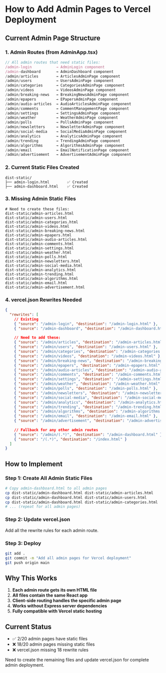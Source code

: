 # How to Add Admin Pages to Vercel Deployment

## Current Admin Page Structure

### 1. Admin Routes (from AdminApp.tsx)
```javascript
// All admin routes that need static files:
/admin-login           → AdminLogin component
/admin-dashboard       → AdminDashboard component  
/admin/articles        → ArticlesAdminPage component
/admin/users           → UsersAdminPage component
/admin/categories      → CategoriesAdminPage component
/admin/videos          → VideosAdminPage component
/admin/breaking-news   → BreakingNewsAdminPage component
/admin/epapers         → EPapersAdminPage component
/admin/audio-articles  → AudioArticlesAdminPage component
/admin/comments        → CommentManagementPage component
/admin/settings        → SettingsAdminPage component
/admin/weather         → WeatherAdminPage component
/admin/polls           → PollsAdminPage component
/admin/newsletters     → NewsletterAdminPage component
/admin/social-media    → SocialMediaAdminPage component
/admin/analytics       → AnalyticsAdminPage component
/admin/trending        → TrendingAdminPage component
/admin/algorithms      → AlgorithmsAdminPage component
/admin/email           → EmailNotificationPage component
/admin/advertisement   → AdvertisementAdminPage component
```

### 2. Current Static Files Created
```
dist-static/
├── admin-login.html        ✅ Created
├── admin-dashboard.html    ✅ Created  
```

### 3. Missing Admin Static Files
```
# Need to create these files:
dist-static/admin-articles.html
dist-static/admin-users.html
dist-static/admin-categories.html
dist-static/admin-videos.html
dist-static/admin-breaking-news.html
dist-static/admin-epapers.html
dist-static/admin-audio-articles.html
dist-static/admin-comments.html
dist-static/admin-settings.html
dist-static/admin-weather.html
dist-static/admin-polls.html
dist-static/admin-newsletters.html
dist-static/admin-social-media.html
dist-static/admin-analytics.html
dist-static/admin-trending.html
dist-static/admin-algorithms.html
dist-static/admin-email.html
dist-static/admin-advertisement.html
```

### 4. vercel.json Rewrites Needed
```json
{
  "rewrites": [
    // Existing
    { "source": "/admin-login", "destination": "/admin-login.html" },
    { "source": "/admin-dashboard", "destination": "/admin-dashboard.html" },
    
    // Need to add these:
    { "source": "/admin/articles", "destination": "/admin-articles.html" },
    { "source": "/admin/users", "destination": "/admin-users.html" },
    { "source": "/admin/categories", "destination": "/admin-categories.html" },
    { "source": "/admin/videos", "destination": "/admin-videos.html" },
    { "source": "/admin/breaking-news", "destination": "/admin-breaking-news.html" },
    { "source": "/admin/epapers", "destination": "/admin-epapers.html" },
    { "source": "/admin/audio-articles", "destination": "/admin-audio-articles.html" },
    { "source": "/admin/comments", "destination": "/admin-comments.html" },
    { "source": "/admin/settings", "destination": "/admin-settings.html" },
    { "source": "/admin/weather", "destination": "/admin-weather.html" },
    { "source": "/admin/polls", "destination": "/admin-polls.html" },
    { "source": "/admin/newsletters", "destination": "/admin-newsletters.html" },
    { "source": "/admin/social-media", "destination": "/admin-social-media.html" },
    { "source": "/admin/analytics", "destination": "/admin-analytics.html" },
    { "source": "/admin/trending", "destination": "/admin-trending.html" },
    { "source": "/admin/algorithms", "destination": "/admin-algorithms.html" },
    { "source": "/admin/email", "destination": "/admin-email.html" },
    { "source": "/admin/advertisement", "destination": "/admin-advertisement.html" },
    
    // Fallback for any other admin routes
    { "source": "/admin/(.*)", "destination": "/admin-dashboard.html" },
    { "source": "/(.*)", "destination": "/index.html" }
  ]
}
```

## How to Implement

### Step 1: Create All Admin Static Files
```bash
# Copy admin-dashboard.html to all admin pages
cp dist-static/admin-dashboard.html dist-static/admin-articles.html
cp dist-static/admin-dashboard.html dist-static/admin-users.html
cp dist-static/admin-dashboard.html dist-static/admin-categories.html
# ... (repeat for all admin pages)
```

### Step 2: Update vercel.json
Add all the rewrite rules for each admin route.

### Step 3: Deploy
```bash
git add .
git commit -m "Add all admin pages for Vercel deployment"
git push origin main
```

## Why This Works

1. **Each admin route gets its own HTML file**
2. **All files contain the same React app**
3. **Client-side routing handles the specific admin page**
4. **Works without Express server dependencies**
5. **Fully compatible with Vercel static hosting**

## Current Status
- ✅ 2/20 admin pages have static files
- ❌ 18/20 admin pages missing static files
- ❌ vercel.json missing 18 rewrite rules

Need to create the remaining files and update vercel.json for complete admin deployment.